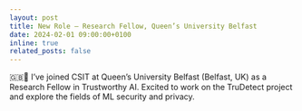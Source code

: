 ```yaml
---
layout: post
title: New Role — Research Fellow, Queen’s University Belfast
date: 2024-02-01 09:00:00+0100
inline: true
related_posts: false
---
```


🇬🇧🔬 I’ve joined CSIT at Queen’s University Belfast (Belfast, UK) as a Research Fellow in Trustworthy AI. Excited to work on the TruDetect project and explore the fields of ML security and privacy.
